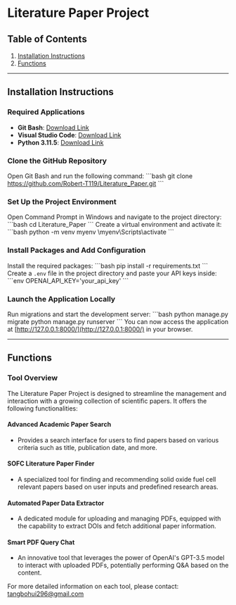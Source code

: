 # Literature Paper Project

## Table of Contents
1. [Installation Instructions](#installation-instructions)
2. [Functions](#Functions)

---

## Installation Instructions

### Required Applications
- **Git Bash**: [Download Link](https://gitforwindows.org/)
- **Visual Studio Code**: [Download Link](https://code.visualstudio.com/download)
- **Python 3.11.5**: [Download Link](https://www.python.org/downloads/)

### Clone the GitHub Repository
Open Git Bash and run the following command:
\```bash
git clone https://github.com/Robert-T119/Literature_Paper.git
\```

### Set Up the Project Environment
Open Command Prompt in Windows and navigate to the project directory:
\```bash
cd Literature_Paper
\```
Create a virtual environment and activate it:
\```bash
python -m venv myenv
\myenv\Scripts\activate
\```

### Install Packages and Add Configuration
Install the required packages:
\```bash
pip install -r requirements.txt
\```
Create a `.env` file in the project directory and paste your API keys inside:
\```env
OPENAI_API_KEY='your_api_key'
\```

### Launch the Application Locally
Run migrations and start the development server:
\```bash
python manage.py migrate
python manage.py runserver
\```
You can now access the application at [http://127.0.0.1:8000/](http://127.0.0.1:8000/) in your browser.

---

## Functions

### Tool Overview
The Literature Paper Project is designed to streamline the management and interaction with a growing collection of scientific papers. It offers the following functionalities:

#### Advanced Academic Paper Search
- Provides a search interface for users to find papers based on various criteria such as title, publication date, and more.

#### SOFC Literature Paper Finder
- A specialized tool for finding and recommending solid oxide fuel cell relevant papers based on user inputs and predefined research areas.

#### Automated Paper Data Extractor
- A dedicated module for uploading and managing PDFs, equipped with the capability to extract DOIs and fetch additional paper information.

#### Smart PDF Query Chat
- An innovative tool that leverages the power of OpenAI's GPT-3.5 model to interact with uploaded PDFs, potentially performing Q&A based on the content.

For more detailed information on each tool, please contact: tangbohui296@gmail.com
